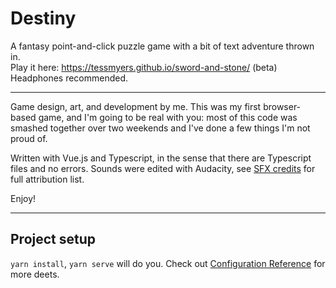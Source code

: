 # Destiny

A fantasy point-and-click puzzle game with a bit of text adventure thrown in.  
Play it here: https://tessmyers.github.io/sword-and-stone/  (beta)
Headphones recommended.

------------
Game design, art, and development by me. This was my first browser-based game, and I'm going to be real with you: most of this code was smashed together over two weekends and I've done a few things I'm not proud of.

Written with Vue.js and Typescript, in the sense that there are Typescript files and no errors. Sounds were edited with Audacity, see [SFX credits](https://github.com/TessMyers/sword-and-stone/blob/master/SOUNDCREDITS.md) for full attribution list. 

Enjoy!

------------
## Project setup
`yarn install`, `yarn serve` will do you. Check out [Configuration Reference](https://cli.vuejs.org/config/) for more deets. 
